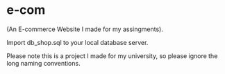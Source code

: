 # e-com
(An E-commerce Website I made for my assingments).

Import db_shop.sql to your local database server.

Please note this is a project I made for my university, so please ignore the long naming conventions.
